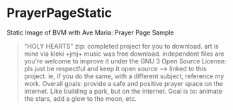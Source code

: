 # PrayerPageStatic
Static Image of BVM with Ave Maria: Prayer Page Sample

> "HOLY HEARTS" zip: completed project for you to download.
> art is mine via kleki +jmj+ music was free download.
> independent files are 
> you're welcome to improve it under the GNU 3 Open Source License: pls just be respectful and keep it open source --> linked to this project. ie, if you do the same, with a different subject, reference my work.
> Overall goals: provide a safe and positive prayer space on the internet. Like building a park, but on the internet.
> Goal is to: animate the stars, add a glow to the moon, etc.
